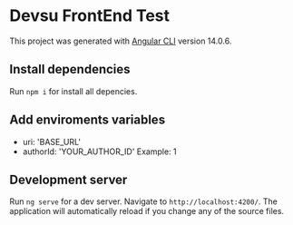 # Devsu FrontEnd Test

This project was generated with [Angular CLI](https://github.com/angular/angular-cli) version 14.0.6.

## Install dependencies
Run `npm i` for install all depencies.

## Add enviroments variables
  - uri: 'BASE_URL'
  - authorId: 'YOUR_AUTHOR_ID' Example: 1

## Development server

Run `ng serve` for a dev server. Navigate to `http://localhost:4200/`. The application will automatically reload if you change any of the source files.

